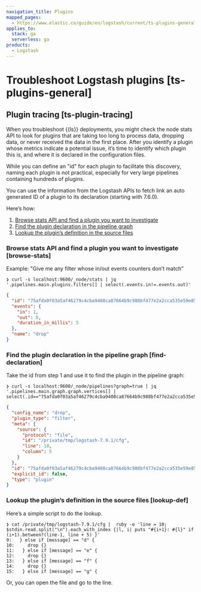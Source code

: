 ```yaml
---
navigation_title: Plugins
mapped_pages:
  - https://www.elastic.co/guide/en/logstash/current/ts-plugins-general.html
applies_to:
  stack: ga
  serverless: ga
products:
  - Logstash
---
```


# Troubleshoot Logstash plugins [ts-plugins-general]


## Plugin tracing [ts-plugin-tracing] 

When you troubleshoot {{ls}} deployments, you might check the node stats API to look for plugins that are taking too long to process data, dropping data, or never received the data in the first place. After you identify a plugin whose metrics indicate a potential issue, it’s time to identify which plugin this is, and where it is declared in the configuration files.

While you can define an "id" for each plugin to facilitate this discovery, naming each plugin is not practical, especially for very large pipelines containing hundreds of plugins.

You can use the information from the Logstash APIs to fetch link an auto generated ID of a plugin to its declaration (starting with 7.6.0).

Here’s how:

1. [Browse stats API and find a plugin you want to investigate](#browse-stats)
2. [Find the plugin declaration in the pipeline graph](#find-declaration)
3. [Lookup the plugin’s definition in the source files](#lookup-def)


### Browse stats API and find a plugin you want to investigate [browse-stats] 

Example: "Give me any filter whose in/out events counters don’t match"

```shell
❯ curl -s localhost:9600/_node/stats | jq '.pipelines.main.plugins.filters[] | select(.events.in!=.events.out)'
```

```json
{
  "id": "75afda0f03a5af46279c4cba9408ca87664b9c988bf477e2a2cca535e59e856f",
  "events": {
    "in": 1,
    "out": 0,
    "duration_in_millis": 5
  },
  "name": "drop"
}
```


### Find the plugin declaration in the pipeline graph [find-declaration] 

Take the id from step 1 and use it to find the plugin in the pipeline graph:

```shell
❯ curl -s localhost:9600/_node/pipelines?graph=true | jq '.pipelines.main.graph.graph.vertices[] | select(.id=="75afda0f03a5af46279c4cba9408ca87664b9c988bf477e2a2cca535e59e856f")'
```

```json
{
  "config_name": "drop",
  "plugin_type": "filter",
  "meta": {
    "source": {
      "protocol": "file",
      "id": "/private/tmp/logstash-7.9.1/cfg",
      "line": 10,
      "column": 5
    }
  },
  "id": "75afda0f03a5af46279c4cba9408ca87664b9c988bf477e2a2cca535e59e856f",
  "explicit_id": false,
  "type": "plugin"
}
```


### Lookup the plugin’s definition in the source files [lookup-def] 

Here’s a simple script to do the lookup.

```shell
❯ cat /private/tmp/logstash-7.9.1/cfg |  ruby -e 'line = 10; $stdin.read.split("\n").each_with_index {|l, i| puts "#{i+1}: #{l}" if (i+1).between?(line-1, line + 5) }'
9:   } else if [message] == "d" {
10:     drop {}
11:   } else if [message] == "e" {
12:     drop {}
13:   } else if [message] == "f" {
14:     drop {}
15:   } else if [message] == "g" {
```

Or, you can open the file and go to the line.

